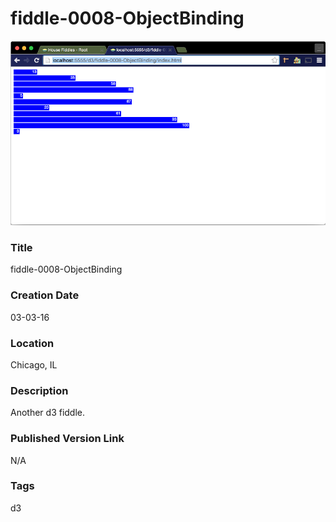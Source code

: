 fiddle-0008-ObjectBinding
======

![Screenshot](screenshot.png)


### Title

fiddle-0008-ObjectBinding


### Creation Date

03-03-16


### Location

Chicago, IL


### Description

Another d3 fiddle.


### Published Version Link

N/A


### Tags

d3
